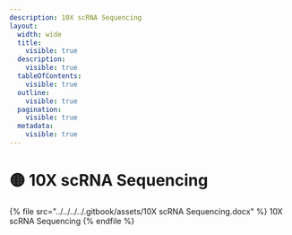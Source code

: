 ```yaml
---
description: 10X scRNA Sequencing
layout:
  width: wide
  title:
    visible: true
  description:
    visible: true
  tableOfContents:
    visible: true
  outline:
    visible: true
  pagination:
    visible: true
  metadata:
    visible: true
---
```


# 🟡 10X scRNA Sequencing



{% file src="../../../../.gitbook/assets/10X scRNA Sequencing.docx" %}
10X scRNA Sequencing
{% endfile %}
